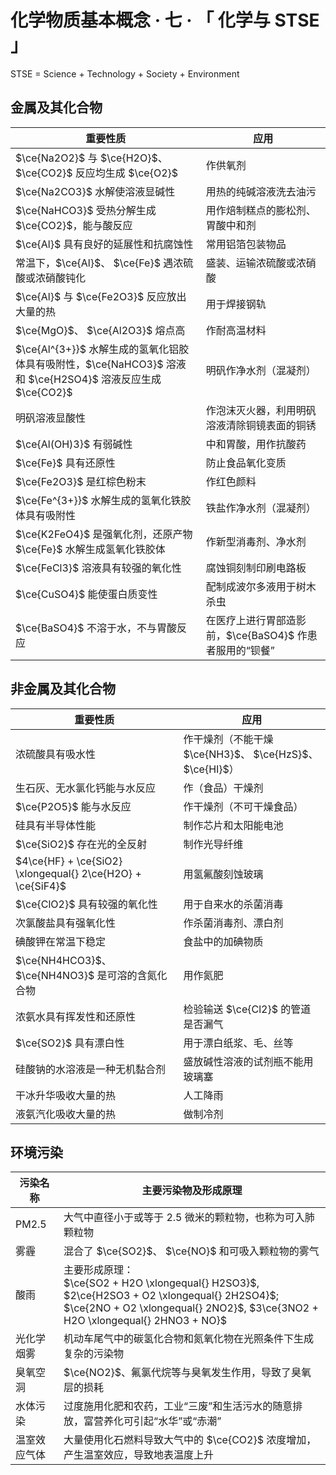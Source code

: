# 化学物质基本概念 · 七 · 「 化学与 STSE 」

$\text{STSE = Science + Technology + Society + Environment}$

## 金属及其化合物

| 重要性质                                                     | 应用                                                    |
| ------------------------------------------------------------ | ------------------------------------------------------- |
| $\ce{Na2O2}$ 与 $\ce{H2O}$、 $\ce{CO2}$ 反应均生成 $\ce{O2}$ | 作供氧剂                                                |
| $\ce{Na2CO3}$ 水解使溶液显碱性                               | 用热的纯碱溶液洗去油污                                  |
| $\ce{NaHCO3}$ 受热分解生成 $\ce{CO2}$，能与酸反应            | 用作焙制糕点的膨松剂、胃酸中和剂                        |
| $\ce{Al}$ 具有良好的延展性和抗腐蚀性                         | 常用铝箔包装物品                                        |
| 常温下，$\ce{Al}$、 $\ce{Fe}$ 遇浓硫酸或浓硝酸钝化           | 盛装、运输浓硫酸或浓硝酸                                |
| $\ce{Al}$ 与 $\ce{Fe2O3}$ 反应放出大量的热                   | 用于焊接钢轨                                            |
| $\ce{MgO}$、 $\ce{Al2O3}$ 熔点高                             | 作耐高温材料                                            |
| $\ce{Al^{3+}}$ 水解生成的氢氧化铝胶体具有吸附性，$\ce{NaHCO3}$ 溶液和 $\ce{H2SO4}$ 溶液反应生成 $\ce{CO2}$ | 明矾作净水剂（混凝剂）                                  |
| 明矾溶液显酸性                                               | 作泡沫灭火器，利用明矾溶液清除铜镜表面的铜锈            |
| $\ce{Al(OH)3}$ 有弱碱性                                      | 中和胃酸，用作抗酸药                                    |
| $\ce{Fe}$ 具有还原性                                         | 防止食品氧化变质                                        |
| $\ce{Fe2O3}$ 是红棕色粉末                                    | 作红色颜料                                              |
| $\ce{Fe^{3+}}$ 水解生成的氢氧化铁胶体具有吸附性              | 铁盐作净水剂（混凝剂）                                  |
| $\ce{K2FeO4}$ 是强氧化剂，还原产物 $\ce{Fe}$ 水解生成氢氧化铁胶体 | 作新型消毒剂、净水剂                                    |
| $\ce{FeCl3}$ 溶液具有较强的氧化性                            | 腐蚀铜刻制印刷电路板                                    |
| $\ce{CuSO4}$ 能使蛋白质变性                                  | 配制成波尔多液用于树木杀虫                              |
| $\ce{BaSO4}$ 不溶于水，不与胃酸反应                          | 在医疗上进行胃部造影前，$\ce{BaSO4}$ 作患者服用的“钡餐” |

## 非金属及其化合物

| 重要性质                                                   | 应用                                                     |
| ---------------------------------------------------------- | -------------------------------------------------------- |
| 浓硫酸具有吸水性                                           | 作干燥剂（不能干燥 $\ce{NH3}$、 $\ce{HzS}$、 $\ce{HI}$） |
| 生石灰、无水氯化钙能与水反应                               | 作（食品）干燥剂                                         |
| $\ce{P2O5}$ 能与水反应                                     | 作干燥剂（不可干燥食品）                                 |
| 硅具有半导体性能                                           | 制作芯片和太阳能电池                                     |
| $\ce{SiO2}$ 存在光的全反射                                 | 制作光导纤维                                             |
| $4\ce{HF} + \ce{SiO2} \xlongequal{} 2\ce{H2O} + \ce{SiF4}$ | 用氢氟酸刻蚀玻璃                                         |
| $\ce{ClO2}$ 具有较强的氧化性                               | 用于自来水的杀菌消毒                                     |
| 次氯酸盐具有强氧化性                                       | 作杀菌消毒剂、漂白剂                                     |
| 碘酸钾在常温下稳定                                         | 食盐中的加碘物质                                         |
| $\ce{NH4HCO3}$、 $\ce{NH4NO3}$ 是可溶的含氮化合物 | 用作氮肥                           |
| 浓氨水具有挥发性和还原性               | 检验输送 $\ce{Cl2}$ 的管道是否漏气    |
| $\ce{SO2}$ 具有漂白性                  | 用于漂白纸浆、毛、丝等                |
| 硅酸钠的水溶液是一种无机黏合剂         | 盛放碱性溶液的试剂瓶不能用玻璃塞     |
| 干冰升华吸收大量的热                   | 人工降雨                             |
| 液氨汽化吸收大量的热                   | 做制冷剂                             |

## 环境污染

| 污染名称     | 主要污染物及形成原理                                         |
| ------------ | ------------------------------------------------------------ |
| PM2.5        | 大气中直径小于或等于 2.5 微米的颗粒物，也称为可入肺颗粒物      |
| 雾霾         | 混合了 $\ce{SO2}$、 $\ce{NO}$ 和可吸入颗粒物的雾气           |
| 酸雨         | 主要形成原理：<br> $\ce{SO2 + H2O \xlongequal{} H2SO3}$, $2\ce{H2SO3 + O2 \xlongequal{} 2H2SO4}$; $\ce{2NO + O2 \xlongequal{} 2NO2}$, $3\ce{3NO2 + H2O \xlongequal{} 2HNO3 + NO}$ |
| 光化学烟雾   | 机动车尾气中的碳氢化合物和氮氧化物在光照条件下生成复杂的污染物 |
| 臭氧空洞     | $\ce{NO2}$、氟氯代烷等与臭氧发生作用，导致了臭氧层的损耗     |
| 水体污染     | 过度施用化肥和农药，工业“三废”和生活污水的随意排放，富营养化可引起“水华”或“赤潮” |
| 温室效应气体 | 大量使用化石燃料导致大气中的 $\ce{CO2}$ 浓度增加，产生温室效应，导致地表温度上升 |
